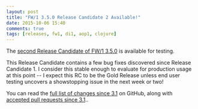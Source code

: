 ```yaml
---
layout: post
title: "FW/1 3.5.0 Release Candidate 2 Available!"
date: 2015-10-06 15:40
comments: true
tags: [releases, fw1, di1, aop1, clojure]
---
```

The [second Release Candidate of FW/1 3.5.0](https://github.com/framework-one/fw1/releases/tag/v3.5.0-rc2) is available for testing.

This Release Candidate contains a few bug fixes discovered since Release Candidate 1.
I consider this stable enough to evaluate for production usage at this point -- I expect this RC to be the Gold Release unless end user testing uncovers a showstopping issue in the next week or two!

You can read the [full list of changes since 3.1](https://github.com/framework-one/fw1/issues?q=is%3Aissue+milestone%3A3.5+is%3Aclosed) on GitHub, along with
[accepted pull requests since 3.1](https://github.com/framework-one/fw1/pulls?q=is%3Apr+is%3Aclosed+milestone%3A3.5)..
